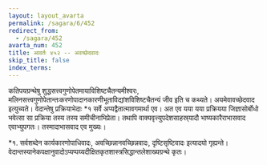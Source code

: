 ```yaml
---
layout: layout_avarta
permalink: /sagara/6/452
redirect_from:
  - /sagara/452
avarta_num: 452
title: आवर्तः ४५२ -- अवच्छेदवादः
skip_title: false
index_terms: 
---
```


कतिपयग्रन्थेषु शुद्धसत्त्वगुणोपेतमायाविशिष्टचैतन्यमीश्वरः, मलिनसत्त्वगुणोपेतान्तःकरणोपादानकारणीभूताविद्यांशविशिष्टचैतन्यं जीव इति च कथ्यते। अयमेवावच्छेदवाद इत्युच्यते। वेदान्तेषु
प्रक्रियाभेदाः *१ सर्वे अप्यद्वैतात्मावगमार्था एव। अत एव यया यया प्रक्रियया
जिज्ञासोर्बोधो भवेत्सा सा प्रक्रिया तस्य तस्य समीचीनाभिप्रेता। तथापि
वाक्यवृत्त्युपदेशसाहस्र्यादौ भाष्यकारैराभासवाद एवाभ्युपगतः। तस्मादाभासवाद एव मुख्यः।

<div class="footnote" markdown="1">
*१. सर्वशब्देन कार्यकारणोपाधिवादः, अवच्छिन्नानवच्छिन्नवादः, दृष्टिसृष्टिवादः
इत्यादयो गृह्यन्ते। वेदान्तस्यानेकपक्षानुवादोऽप्यप्पय्यदीक्षितकृतशास्त्रसिद्धान्तलेशाख्यग्रन्थे
कृतः।
</div>